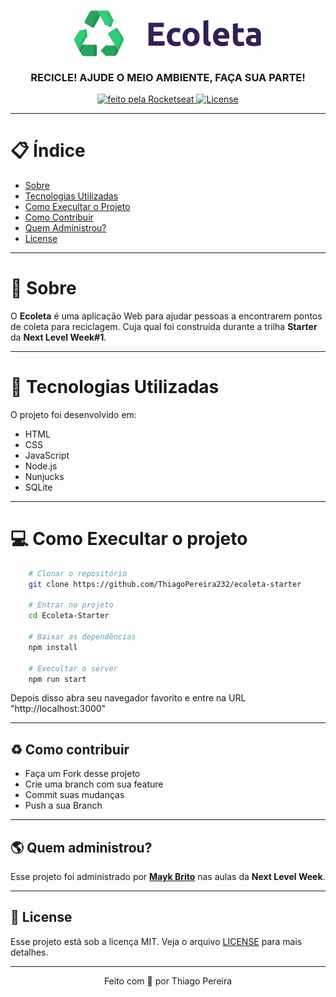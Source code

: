 <h3 align="center">
    <img alt="Logo" width="300px" src=".github/logo.png">
    <br><br>
    <b>RECICLE! AJUDE O MEIO AMBIENTE, FAÇA SUA PARTE!</b>
</h3>

<p align="center">
    <a href="https://rocketseat.com.br" target="_blank">
        <img alt="feito pela Rocketseat" src="https://img.shields.io/badge/made%20by-Rocketseat-%237519C1">
    </a>
    <a href="https://github.com/ThiagoPereira232/Ecoleta-Starter/blob/master/LICENSE">
        <img alt="License" src="https://ik.imagekit.io/pereira/ecoleta_FV3ArfUHA.svg">
    </a>
</p>

---

# :clipboard: Índice

- [Sobre](#sobre)
- [Tecnologias Utilizadas](#tecnologias)
- [Como Execultar o Projeto](#executar)
- [Como Contribuir](#contribuir)
- [Quem Administrou?](#administrou)
- [License](#license)

---

<a id="sobre"></a>

# :scroll: Sobre

 O <b>Ecoleta</b> é uma aplicação Web para ajudar pessoas a encontrarem pontos de coleta para reciclagem. Cuja qual foi construída durante a trilha <strong>Starter</strong> da <strong>Next Level Week#1</strong>.

 ---

 <a id="tecnologias"></a>

 # :rocket: Tecnologias Utilizadas

 O projeto foi desenvolvido em:

 - HTML
 - CSS
 - JavaScript
 - Node.js
 - Nunjucks
 - SQLite

 ---

 <a id="executar">

# :computer: Como Execultar o projeto

```bash
    # Clonar o repositório
    git clone https://github.com/ThiagoPereira232/ecoleta-starter

    # Entrar no projeto
    cd Ecoleta-Starter

    # Baixar as dependências
    npm install

    # Execultar o server
    npm run start
```
Depois disso abra seu navegador favorito e entre na URL "http://localhost:3000"

---

<a id="contribuir"></a>

## :recycle: Como contribuir

- Faça um Fork desse projeto
- Crie uma branch com sua feature
- Commit suas mudanças
- Push a sua Branch

---

<a id="administrou">

## :earth_americas: Quem administrou?

Esse projeto foi administrado por **[Mayk Brito](https://github.com/maykbrito)** nas aulas da **Next Level Week**.

---

<a id="license"><a>

## :memo: License

Esse projeto está sob a licença MIT. Veja o arquivo [LICENSE](LICENSE) para mais detalhes.

---

<p align="center">
    Feito com 💜 por Thiago Pereira
</p>
